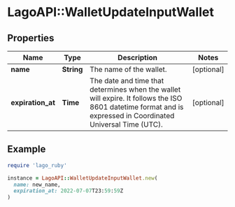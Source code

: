 # LagoAPI::WalletUpdateInputWallet

## Properties

| Name | Type | Description | Notes |
| ---- | ---- | ----------- | ----- |
| **name** | **String** | The name of the wallet. | [optional] |
| **expiration_at** | **Time** | The date and time that determines when the wallet will expire. It follows the ISO 8601 datetime format and is expressed in Coordinated Universal Time (UTC). | [optional] |

## Example

```ruby
require 'lago_ruby'

instance = LagoAPI::WalletUpdateInputWallet.new(
  name: new_name,
  expiration_at: 2022-07-07T23:59:59Z
)
```

